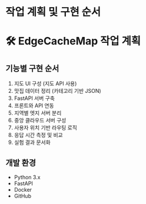 # 작업 계획 및 구현 순서

# 🛠️ EdgeCacheMap 작업 계획

## 기능별 구현 순서

1. 지도 UI 구성 (지도 API 사용)
2. 맛집 데이터 정리 (카테고리 기반 JSON)
3. FastAPI 서버 구축
4. 프론트와 API 연동
5. 지역별 엣지 서버 분리
6. 중앙 클라우드 서버 구성
7. 사용자 위치 기반 라우팅 로직
8. 응답 시간 측정 및 비교
9. 실험 결과 문서화

## 개발 환경

- Python 3.x
- FastAPI
- Docker
- GitHub
